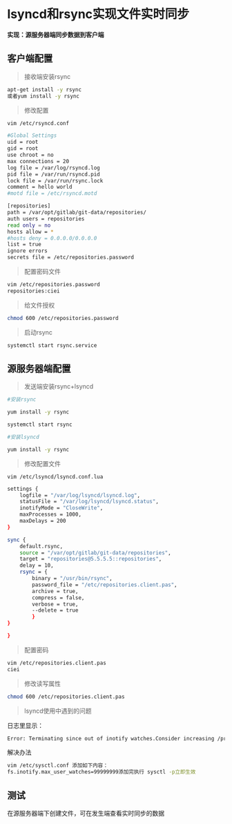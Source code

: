 # lsyncd和rsync实现文件实时同步

**实现：源服务器端同步数据到客户端**

## 客户端配置

>  接收端安装rsync

```bash
apt-get install -y rsync
或者yum install -y rsync
```

> 修改配置

```bash
vim /etc/rsyncd.conf
```

```bash
#Global Settings 
uid = root
gid = root
use chroot = no
max connections = 20
log file = /var/log/rsyncd.log
pid file = /var/run/rsyncd.pid
lock file = /var/run/rsync.lock
comment = hello world
#motd file = /etc/rsyncd.motd 

[repositories]
path = /var/opt/gitlab/git-data/repositories/  
auth users = repositories
read only = no
hosts allow = *
#hosts deny = 0.0.0.0/0.0.0.0
list = true
ignore errors
secrets file = /etc/repositories.password
```

>  配置密码文件

```bash
vim /etc/repositories.password
repositories:ciei
```

>  给文件授权

```bash
chmod 600 /etc/repositories.password 
```

> 启动rsync

```bash
systemctl start rsync.service
```

## 源服务器端配置

> 发送端安装rsync+lsyncd

```bash
#安装rsync

yum install -y rsync

systemctl start rsync

#安装lsyncd

yum install -y rsync
```

> 修改配置文件

```
vim /etc/lsyncd/lsyncd.conf.lua
```

```bash
settings {
    logfile = "/var/log/lsyncd/lsyncd.log",
    statusFile = "/var/log/lsyncd/lsyncd.status",
    inotifyMode = "CloseWrite",
    maxProcesses = 1000,
    maxDelays = 200
}

sync {
    default.rsync,
    source = "/var/opt/gitlab/git-data/repositories",
    target = "repositories@5.5.5.5::repositories",
    delay = 10,
    rsync = {
        binary = "/usr/bin/rsync",
        password_file = "/etc/repositories.client.pas",
        archive = true,
        compress = false,
        verbose = true,
        --delete = true
        }
}

}
```

> 配置密码

```bash
vim /etc/repositories.client.pas  
ciei
```

> 修改读写属性

```bash
chmod 600 /etc/repositories.client.pas
```

> lsyncd使用中遇到的问题

日志里显示：

```bash
Error: Terminating since out of inotify watches.Consider increasing /proc/sys/fs/inotify/max_user_watches
```

解决办法

```bash
vim /etc/sysctl.conf 添加如下内容：
fs.inotify.max_user_watches=99999999添加完执行 sysctl -p立即生效
```

## 测试

在源服务器端下创建文件，可在发生端查看实时同步的数据
